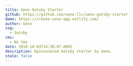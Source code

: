 ```yaml
---
title: Ueno Gatsby Starter
github: https://github.com/ueno-llc/ueno-gatsby-starter
demo: https://create-ueno-app.netlify.com/
author: Ueno
ssg:
  - Gatsby
cms:
  - No Cms
date: 2018-10-03T14:38:07.000Z
description: Opinionated Gatsby starter by Ueno.
stale: false
---
```

